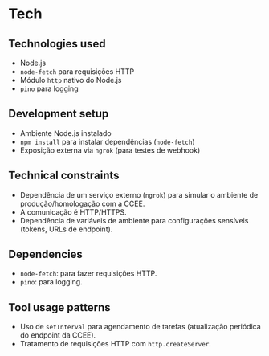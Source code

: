 # Tech

## Technologies used
- Node.js
- `node-fetch` para requisições HTTP
- Módulo `http` nativo do Node.js
- `pino` para logging

## Development setup
- Ambiente Node.js instalado
- `npm install` para instalar dependências (`node-fetch`)
- Exposição externa via `ngrok` (para testes de webhook)

## Technical constraints
- Dependência de um serviço externo (`ngrok`) para simular o ambiente de produção/homologação com a CCEE.
- A comunicação é HTTP/HTTPS.
- Dependência de variáveis de ambiente para configurações sensíveis (tokens, URLs de endpoint).

## Dependencies
- `node-fetch`: para fazer requisições HTTP.
- `pino`: para logging.

## Tool usage patterns
- Uso de `setInterval` para agendamento de tarefas (atualização periódica do endpoint da CCEE).
- Tratamento de requisições HTTP com `http.createServer`.